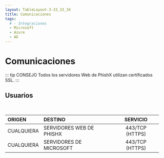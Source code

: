 ```yaml
---
layout: TableLayout-3-33_33_34
title: Comunicaciones
tags:
  # - Integraciones
  - Microsoft
  - Azure
  - AD
---
```


# Comunicaciones

::: tip CONSEJO
Todos los servidores Web de PhishX utilizan certificados SSL.
:::

## Usuarios

<br>

| ORIGEN     | DESTINO                  |    SERVICIO     |
| :--------- | :----------------------- | :-------------: |
| CUALQUIERA | SERVIDORES WEB DE PHISHX | 443/TCP (HTTPS) |
| CUALQUIERA | SERVIDORES DE MICROSOFT  | 443/TCP (HTTPS) |

